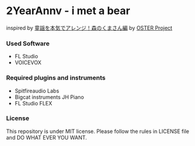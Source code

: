 2YearAnnv - i met a bear
=================
inspired by [童謡を本気でアレンジ！森のくまさん編](https://youtube.com/watch?v=TAIrzZmJWsQ) by [OSTER Project](https://youtube.com/@OSTERproject47)

### Used Software
 - FL Studio
 - VOICEVOX

### Required plugins and instruments
 - Spitfireaudio Labs
 - Bigcat instruments JH Piano
 - FL Studio FLEX

### License
This repository is under MIT license. Please follow the rules in LICENSE file and DO WHAT EVER YOU WANT.
